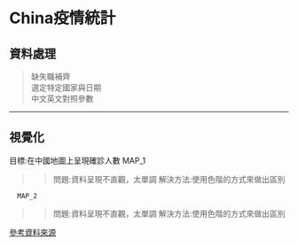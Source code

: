 China疫情統計
==========================
資料處理<br>         
--------------------------
>缺失職補齊<br>
>選定特定國家與日期<br>
>中文英文對照參數<br>
------------------------

視覺化<br>
-----------------------------
目標:在中國地圖上呈現確診人數
      MAP_1


>>問題:資料呈現不直觀，太單調
>>解決方法:使用色階的方式來做出區別

      MAP_2


>>問題:資料呈現不直觀，太單調
>>解決方法:使用色階的方式來做出區別

[參考資料來源](https://kknews.cc/zh-tw/code/44vlokq.html"哈囉")


